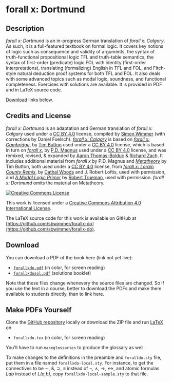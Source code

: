 # forall x: Dortmund

## Description

_forall x: Dortmund_ is an in-progress German translation of _forall x: Calgary_. 
As such, it is a full-featured textbook on formal logic. It covers key
notions of logic such as consequence and validity of arguments, the
syntax of truth-functional propositional logic TFL and truth-table
semantics, the syntax of first-order (predicate) logic FOL with
identity (first-order interpretations), translating (formalizing)
English in TFL and FOL, and Fitch-style natural deduction proof
systems for both TFL and FOL. It also deals with some advanced topics
such as modal logic, soundness, and functional completeness. Exercises with solutions are
available. It is provided in PDF and in LaTeX source code. 

[Download](#download) links below.

## Credits and License

_forall x: Dortmund_ is an adaptation and German translation of
_forall x: Calgary_ used under a [CC BY 4.0](https://creativecommons.org/licenses/by/4.0/) 
license, compiled by [Simon Wimmer](https://simonwimmer.weebly.com/) (with corrections by Daniel Foelsch). 
[_forall x: Calgary_](https://forallx.openlogicproject.org/) is based on 
[_forall x: Cambridge_](http://people.ds.cam.ac.uk/tecb2/forallx.shtml), 
by [Tim Button](http://nottub.com/) used under a [CC
BY 4.0](https://creativecommons.org/licenses/by/4.0/) license, which
is based in turn on [_forall x_](https://www.fecundity.com/logic/), by
[P.D. Magnus](https://www.fecundity.com/job/) used under a [CC BY
4.0](https://creativecommons.org/licenses/by/4.0/) license, and was
remixed, revised, & expanded by [Aaron
Thomas-Bolduc](https://phil.ucalgary.ca/profiles/aaron-thomas-bolduc)
& [Richard Zach](http://richardzach.org/).  It includes additional
material from _forall x_ by P.D. Magnus and
[_Metatheory_](http://people.ds.cam.ac.uk/tecb2/metatheory.shtml) by
Tim Button, both used under a [CC BY
4.0](https://creativecommons.org/licenses/by/4.0/) license, from
[_forall x: Lorain County
Remix_](https://github.com/rob-helpy-chalk/openintroduction), by
[Cathal Woods](https://sites.google.com/site/cathalwoods/) and
J. Robert Loftis, used with permission, and [_A Modal Logic
Primer_](http://www.rtrueman.com/uploads/7/0/3/2/70324387/modal_logic_primer.pdf)
by [Robert Trueman](http://www.rtrueman.com/), used with permission. 
_forall x: Dortmund_ omits the material on Metatheory.

[![Creative Commons License](https://i.creativecommons.org/l/by/4.0/88x31.png)](http://creativecommons.org/licenses/by/4.0/)

This work is licensed under a [Creative Commons Attribution 4.0 International License](http://creativecommons.org/licenses/by/4.0/).

The LaTeX source code for this work is available on GitHub at [https://github.com/sbwimmer/forallx-do](https://github.com/sbwimmer/forallx-do).

## Download

You can download a PDF of the book here (link not yet live):

  - [`forallxdo.pdf`]() (in color, for screen reading)
  - [`forallxdosol.pdf`]() (solutions booklet)

Note that these files change whenevery the source files are changed.
So if you use the text in a course, better to download the
PDFs and make them available to students directly, than to link here.

## Make PDFs Yourself

Clone the [GitHub repository](https://github.com/sbwimmer/forallx-do) locally or download the ZIP file and run [LaTeX](http://www.latex-project.org/) on

  - `forallxdo.tex` (in color, for screen reading)

You'll have to run `makeglossaries` to produce the glossary as well.

To make changes to the definitions in the preamble and `foralldo.sty`
file, put them in a file named `forallxdo-local.sty`. For instance,
to get the connectives to be ∼, &, ⊃, ≡ instead of ¬, ∧, →, ↔, and 
atomic formulas _Lab_ instead of _L(a,b)_, copy 
`forallxdo-local-sample.sty` to that file.
